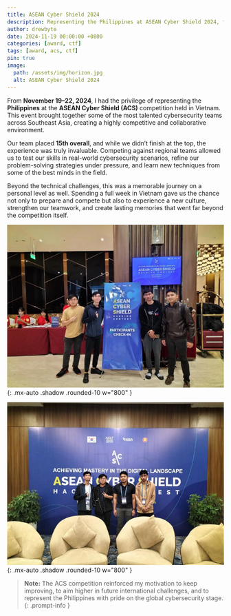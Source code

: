 ```yaml
---
title: ASEAN Cyber Shield 2024
description: Representing the Philippines at ASEAN Cyber Shield 2024, finishing 15th place.
author: drewbyte
date: 2024-11-19 00:00:00 +0800
categories: [award, ctf]
tags: [award, acs, ctf]
pin: true
image:
  path: /assets/img/horizon.jpg
  alt: ASEAN Cyber Shield 2024
---
```


From **November 19–22, 2024**, I had the privilege of representing the **Philippines** at the **ASEAN Cyber Shield (ACS)** competition held in Vietnam. This event brought together some of the most talented cybersecurity teams across Southeast Asia, creating a highly competitive and collaborative environment.  

Our team placed **15th overall**, and while we didn’t finish at the top, the experience was truly invaluable. Competing against regional teams allowed us to test our skills in real-world cybersecurity scenarios, refine our problem-solving strategies under pressure, and learn new techniques from some of the best minds in the field.  

Beyond the technical challenges, this was a memorable journey on a personal level as well. Spending a full week in Vietnam gave us the chance not only to prepare and compete but also to experience a new culture, strengthen our teamwork, and create lasting memories that went far beyond the competition itself.  

![ACS Challenge](/assets/img/acs1.jfif){: .mx-auto .shadow .rounded-10 w="800" }

![Team in Vietnam](/assets/img/acs2.jfif){: .mx-auto .shadow .rounded-10 w="800" }

> **Note:** The ACS competition reinforced my motivation to keep improving, to aim higher in future international challenges, and to represent the Philippines with pride on the global cybersecurity stage.
{: .prompt-info }
